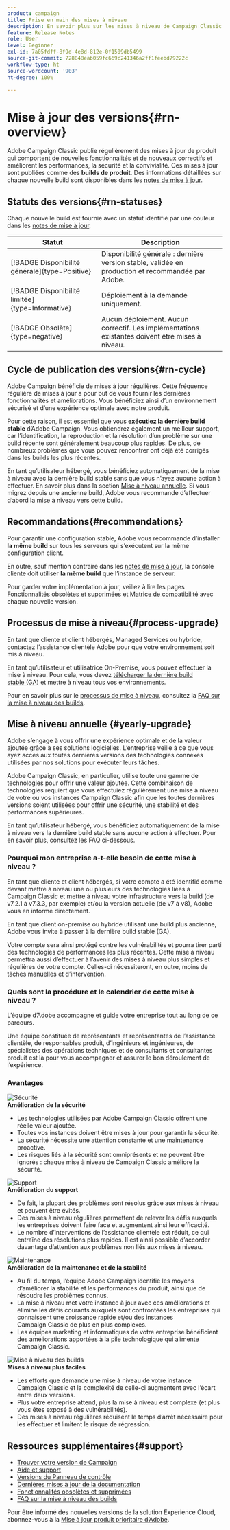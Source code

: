 ```yaml
---
product: campaign
title: Prise en main des mises à niveau
description: En savoir plus sur les mises à niveau de Campaign Classic
feature: Release Notes
role: User
level: Beginner
exl-id: 7a05fdff-8f9d-4e8d-812e-0f1509db5499
source-git-commit: 728848eab059fc669c241346a2ff1feebd79222c
workflow-type: ht
source-wordcount: '903'
ht-degree: 100%

---
```


# Mise à jour des versions{#rn-overview}

Adobe Campaign Classic publie régulièrement des mises à jour de produit qui comportent de nouvelles fonctionnalités et de nouveaux correctifs et améliorent les performances, la sécurité et la convivialité. Ces mises à jour sont publiées comme des **builds de produit**. Des informations détaillées sur chaque nouvelle build sont disponibles dans les [notes de mise à jour](latest-release.md).

<!--
## Product versions

For Campaign, the version naming is the following:

1. Campaign Major version are v7 and v8.
1. A Minor version is a sub-version of a Major version. For example: v7.3, v7.4.
1. A Patch version is a post-release fix. For example: v7.3.2, v7.3.3.


Aligned with this naming, Campaign has 3 types of upgrades:

1. Major Upgrades - A major upgrade is an upgrade to a new version of Adobe Campaign (ex: v7 to v8)
1. Minor Upgrades - A minor upgrade brings new features, enhancements and fixes (ex: 7.4.X to 7.5.X)
1. Patch Upgrades - A patch upgrade includes fixes only (ex: 8.5.1 to 8.5.2)
-->

## Statuts des versions{#rn-statuses}

Chaque nouvelle build est fournie avec un statut identifié par une couleur dans les [notes de mise à jour](latest-release.md).


| Statut | Description |
|---|---|
| [!BADGE Disponibilité générale]{type=Positive} | Disponibilité générale : dernière version stable, validée en production et recommandée par Adobe. |
| [!BADGE Disponibilité limitée]{type=Informative} | Déploiement à la demande uniquement. |
| [!BADGE Obsolète]{type=negative} | Aucun déploiement. Aucun correctif. Les implémentations existantes doivent être mises à niveau. |

## Cycle de publication des versions{#rn-cycle}

Adobe Campaign bénéficie de mises à jour régulières. Cette fréquence régulière de mises à jour a pour but de vous fournir les dernières fonctionnalités et améliorations. Vous bénéficiez ainsi d’un environnement sécurisé et d’une expérience optimale avec notre produit.

Pour cette raison, il est essentiel que vous **exécutiez la dernière build stable** d’Adobe Campaign. Vous obtiendrez également un meilleur support, car l’identification, la reproduction et la résolution d’un problème sur une build récente sont généralement beaucoup plus rapides. De plus, de nombreux problèmes que vous pouvez rencontrer ont déjà été corrigés dans les builds les plus récentes.

En tant qu’utilisateur hébergé, vous bénéficiez automatiquement de la mise à niveau avec la dernière build stable sans que vous n’ayez aucune action à effectuer. En savoir plus dans la section [Mise à niveau annuelle](#yearly-upgrade). Si vous migrez depuis une ancienne build, Adobe vous recommande d’effectuer d’abord la mise à niveau vers cette build.

## Recommandations{#recommendations}

Pour garantir une configuration stable, Adobe vous recommande d’installer **la même build** sur tous les serveurs qui s’exécutent sur la même configuration client.

En outre, sauf mention contraire dans les [notes de mise à jour](latest-release.md), la console cliente doit utiliser **la même build** que l’instance de serveur.

Pour garder votre implémentation à jour, veillez à lire les pages [Fonctionnalités obsolètes et supprimées](../../rn/using/deprecated-features.md) et [Matrice de compatibilité](../../rn/using/compatibility-matrix.md) avec chaque nouvelle version.

## Processus de mise à niveau{#process-upgrade}

En tant que cliente et client hébergés, Managed Services ou hybride, contactez l’assistance clientèle Adobe pour que votre environnement soit mis à niveau.

En tant qu’utilisateur et utilisatrice On-Premise, vous pouvez effectuer la mise à niveau. Pour cela, vous devez [télécharger la dernière build stable (GA)](https://experience.adobe.com/#/downloads/content/software-distribution/en/campaign.html) et mettre à niveau tous vos environnements.

Pour en savoir plus sur le [processus de mise à niveau](../../production/using/build-upgrade.md), consultez la [FAQ sur la mise à niveau des builds](../../platform/using/faq-build-upgrade.md).

## Mise à niveau annuelle {#yearly-upgrade}

Adobe s’engage à vous offrir une expérience optimale et de la valeur ajoutée grâce à ses solutions logicielles. L’entreprise veille à ce que vous ayez accès aux toutes dernières versions des technologies connexes utilisées par nos solutions pour exécuter leurs tâches.

Adobe Campaign Classic, en particulier, utilise toute une gamme de technologies pour offrir une valeur ajoutée. Cette combinaison de technologies requiert que vous effectuiez régulièrement une mise à niveau de votre ou vos instances Campaign Classic afin que les toutes dernières versions soient utilisées pour offrir une sécurité, une stabilité et des performances supérieures.

En tant qu’utilisateur hébergé, vous bénéficiez automatiquement de la mise à niveau vers la dernière build stable sans aucune action à effectuer. Pour en savoir plus, consultez les FAQ ci-dessous.

### Pourquoi mon entreprise a-t-elle besoin de cette mise à niveau ?

En tant que cliente et client hébergés, si votre compte a été identifié comme devant mettre à niveau une ou plusieurs des technologies liées à Campaign Classic et mettre à niveau votre infrastructure vers la build (de v7.2.1 à v7.3.3, par exemple) et/ou la version actuelle (de v7 à v8), Adobe vous en informe directement.

En tant que client on-premise ou hybride utilisant une build plus ancienne, Adobe vous invite à passer à la dernière build stable (GA).

Votre compte sera ainsi protégé contre les vulnérabilités et pourra tirer parti des technologies de performances les plus récentes. Cette mise à niveau permettra aussi d’effectuer à l’avenir des mises à niveau plus simples et régulières de votre compte. Celles-ci nécessiteront, en outre, moins de tâches manuelles et d’intervention.

### Quels sont la procédure et le calendrier de cette mise à niveau ?

L’équipe d’Adobe accompagne et guide votre entreprise tout au long de ce parcours.

Une équipe constituée de représentants et représentantes de l’assistance clientèle, de responsables produit, d’ingénieurs et ingénieures, de spécialistes des opérations techniques et de consultants et consultantes produit est là pour vous accompagner et assurer le bon déroulement de l’expérience.

### Avantages

<tr>
  <td>
      <img alt="Sécurité" src="assets/do-not-localize/security.png"/>
    <div>
    <strong>Amélioration de la sécurité</strong>
    </div>
    <ul>
    <li>Les technologies utilisées par Adobe Campaign Classic offrent une réelle valeur ajoutée.</li>
    <li>Toutes vos instances doivent être mises à jour pour garantir la sécurité.</li>
    <li>La sécurité nécessite une attention constante et une maintenance proactive.</li>
    <li>Les risques liés à la sécurité sont omniprésents et ne peuvent être ignorés : chaque mise à niveau de Campaign Classic améliore la sécurité.</li>
    </ul>
  </td>

<td>
      <img alt="Support" src="assets/do-not-localize/support.png" />
    <div>
    <strong>Amélioration du support</strong>
    </div>
    <ul>
    <li>De fait, la plupart des problèmes sont résolus grâce aux mises à niveau et peuvent être évités.</li>
    <li>Des mises à niveau régulières permettent de relever les défis auxquels les entreprises doivent faire face et augmentent ainsi leur efficacité.</li>
    <li>Le nombre d’interventions de l’assistance clientèle est réduit, ce qui entraîne des résolutions plus rapides. Il est ainsi possible d’accorder davantage d’attention aux problèmes non liés aux mises à niveau.</li>
    </ul>
  </td>
</tr>

<tr>
  <td>
      <img alt="Maintenance" src="assets/do-not-localize/maintenance.png"/>
    <div>
    <strong>Amélioration de la maintenance et de la stabilité</strong>
    </div>
    <ul>
    <li>Au fil du temps, l’équipe Adobe Campaign identifie les moyens d’améliorer la stabilité et les performances du produit, ainsi que de résoudre les problèmes connus.</li>
    <li>La mise à niveau met votre instance à jour avec ces améliorations et élimine les défis courants auxquels sont confrontées les entreprises qui connaissent une croissance rapide et/ou des instances Campaign Classic de plus en plus complexes.</li>
    <li>Les équipes marketing et informatiques de votre entreprise bénéficient des améliorations apportées à la pile technologique qui alimente Campaign Classic.</li>
    </ul>
  </td>

<td>
      <img alt="Mise à niveau des builds" src="assets/do-not-localize/upgrades.png" />
    <div>
    <strong>Mises à niveau plus faciles</strong>
    </a>
    </div>
    <ul>
    <li>Les efforts que demande une mise à niveau de votre instance Campaign Classic et la complexité de celle-ci augmentent avec l’écart entre deux versions.</li>
    <li>Plus votre entreprise attend, plus la mise à niveau est complexe (et plus vous êtes exposé à des vulnérabilités).</li>
    <li>Des mises à niveau régulières réduisent le temps d’arrêt nécessaire pour les effectuer et limitent le risque de régression.</li>
    </ul>
  </td>
</tr>
</table>

## Ressources supplémentaires{#support}

* [Trouver votre version de Campaign](../../platform/using/launching-adobe-campaign.md#getting-your-campaign-version)
* [Aide et support](../../support.md)
* [Versions du Panneau de contrôle](https://experienceleague.adobe.com/docs/control-panel/using/release-notes.html?lang=fr)
* [Dernières mises à jour de la documentation](../../rn/using/documentation-updates.md)
* [Fonctionnalités obsolètes et supprimées](../../rn/using/deprecated-features.md)
* [FAQ sur la mise à niveau des builds](../../platform/using/faq-build-upgrade.md)

Pour être informé des nouvelles versions de la solution Experience Cloud, abonnez-vous à la [Mise à jour produit prioritaire d’Adobe](https://www.adobe.com/fr/subscription/priority-product-update.html).
